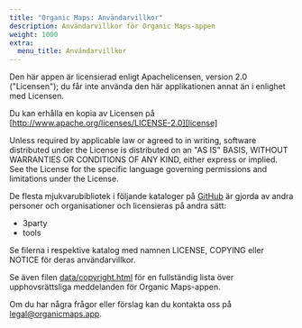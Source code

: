 ```yaml
---
title: "Organic Maps: Användarvillkor"
description: Användarvillkor för Organic Maps-appen
weight: 1000
extra:
  menu_title: Användarvillkor
---
```


Den här appen är licensierad enligt Apachelicensen, version 2.0
("Licensen"); du får inte använda den här applikationen annat än i enlighet
med Licensen.

Du kan erhålla en kopia av Licensen på
[http://www.apache.org/licenses/LICENSE-2.0][license]

Unless required by applicable law or agreed to in writing, software distributed under the License is distributed on an "AS IS" BASIS, WITHOUT WARRANTIES OR CONDITIONS OF ANY KIND, either express or implied. See the License for the specific language governing permissions and limitations under the License.

De flesta mjukvarubibliotek i följande kataloger på [GitHub][github] är
gjorda av andra personer och organisationer och licensieras på andra sätt:

- 3party
- tools

Se filerna i respektive katalog med namnen LICENSE, COPYING eller NOTICE för
deras användarvillkor.

Se även filen [data/copyright.html][copyright] för en fullständig lista över
upphovsrättsliga meddelanden för Organic Maps-appen.

Om du har några frågor eller förslag kan du kontakta oss på
[legal@organicmaps.app](mailto:legal@organicmaps.app).

[github]: https://github.com/organicmaps/organicmaps
[license]: http://www.apache.org/licenses/LICENSE-2.0
[copyright]: https://htmlpreview.github.io/?https://github.com/organicmaps/organicmaps/master/data/copyright.html
